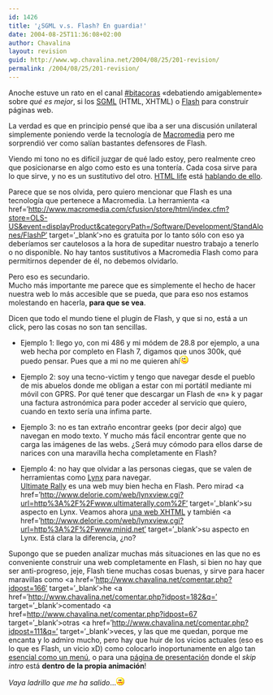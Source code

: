 ```yaml
---
id: 1426
title: '¿SGML v.s. Flash? En guardia!'
date: 2004-08-25T11:36:08+02:00
author: Chavalina
layout: revision
guid: http://www.wp.chavalina.net/2004/08/25/201-revision/
permalink: /2004/08/25/201-revision/
---
```

Anoche estuve un rato en el canal <a href=′http://www.bitacoras.com/chat/′ target=′_blank′>#bitacoras</a> «debatiendo amigablemente» sobre _qué es mejor_, si los <a href=′http://en.wikipedia.org/wiki/SGML′ target=′_blank′>SGML</a> (HTML, XHTML) o <a href=http://www.macromedia.com/software/flash/′ target=′_blank′>Flash</a> para construir páginas web.

La verdad es que en principio pensé que iba a ser una discusión unilateral simplemente poniendo verde la tecnología de <a href=′http://www.macromedia.com/′ target=′_blank′>Macromedia</a> pero me sorprendió ver como salían bastantes defensores de Flash. 

Viendo mi tono no es difícil juzgar de qué lado estoy, pero realmente creo que posicionarse en algo como esto es una tontería. Cada cosa sirve para lo que sirve, y no es un sustitutivo del otro. <a href=′http://www.htmllife.com/′ target=′_blank′>HTML life</a> está <a href=′http://www.htmllife.com/archivos/flash\_no\_es\_un\_medio\_alternativo/′ target=′\_blank′>hablando de ello</a>.

Parece que se nos olvida, pero quiero mencionar que Flash es una tecnología que pertenece a Macromedia. La herramienta <a href=′http://www.macromedia.com/cfusion/store/html/index.cfm?store=OLS-US&event=displayProduct&categoryPath=/Software/Development/StandAlones/FlashP′ target=′_blank′>no es gratuita</a> por lo tanto sólo con eso ya deberíamos ser cautelosos a la hora de supeditar nuestro trabajo a tenerlo o no disponible. No hay tantos sustitutivos a Macromedia Flash como para permitirnos depender de él, no debemos olvidarlo.

Pero eso es secundario.  
Mucho más importante me parece que es simplemente el hecho de hacer nuestra web lo más accesible que se pueda, que para eso nos estamos molestando en hacerla, **para que se vea**.

Dicen que todo el mundo tiene el plugin de Flash, y que si no, está a un click, pero las cosas no son tan sencillas.

  * Ejemplo 1: llego yo, con mi 486 y mi módem de 28.8 por ejemplo, a una web hecha por completo en Flash 7, digamos que unos 300k, qué puedo pensar. Pues que a mi no me quieren ahí![emo](/imagenes/emoticonos/guino.gif) 


  * Ejemplo 2: soy una tecno-victim y tengo que navegar desde el pueblo de mis abuelos donde me obligan a estar con mi portátil mediante mi móvil con GPRS. Por qué tener que descargar un Flash de «n» k y pagar una factura astronómica para poder acceder al servicio que quiero, cuando en texto sería una ínfima parte.


  * Ejemplo 3: no es tan extraño encontrar geeks (por decir algo) que navegan en modo texto. Y mucho más fácil encontrar gente que no carga las imágenes de las webs. ¿Será muy cómodo para ellos darse de narices con una maravilla hecha completamente en Flash?


  * Ejemplo 4: no hay que olvidar a las personas ciegas, que se valen de herramientas como <a href=′http://lynx.browser.org/′ target=′_blank′>Lynx</a> para navegar.  
    <a href=′http://www.ultimaterally.com/′ target=′_blank′>Ultimate Rally</a> es una web muy bien hecha en Flash. Pero mirad <a href=′http://www.delorie.com/web/lynxview.cgi?url=http%3A%2F%2Fwww.ultimaterally.com%2F′ target=′_blank′>su aspecto en Lynx</a>. Veamos ahora <a href=′http://www.minid.net/′ target=′_blank′>una web XHTML</a> y también <a href=′http://www.delorie.com/web/lynxview.cgi?url=http%3A%2F%2Fwww.minid.net′ target=′_blank′>su aspecto en Lynx</a>. Está clara la diferencia, ¿no?

Supongo que se pueden analizar muchas más situaciones en las que no es conveniente construir una web completamente en Flash, si bien no hay que ser anti-progreso, jeje, Flash tiene muchas cosas buenas, y sirve para hacer maravillas como <a href=′http://www.chavalina.net/comentar.php?idpost=166′ target=′_blank′>he</a> <a href=′http://www.chavalina.net/comentar.php?idpost=182&q=′ target=′_blank′>comentado</a> <a href=http://www.chavalina.net/comentar.php?idpost=67 target=′_blank′>otras</a> <a href=′http://www.chavalina.net/comentar.php?idpost=111&q=′ target=′_blank′>veces</a>, y las que me quedan, porque me encanta y lo admiro mucho, pero hay que huir de los vicios actuales (eso es lo que es Flash, un vicio xD) como colocarlo inoportunamente en algo tan <a href=′http://usalo.blogspot.com/2004/07/despligate-men.html′ target=′_blank′>esencial como un menú</a>, o para una <a href=′http://usalo.blogspot.com/2004/07/para-qu-sirve-una-pgina-intermedia.html′ target=′_blank′>página de presentación</a> donde el _skip intro_ está **dentro de la propia animación**!

_Vaya ladrillo que me ha salido_…![emo](/imagenes/emoticonos/asqueado.gif)
